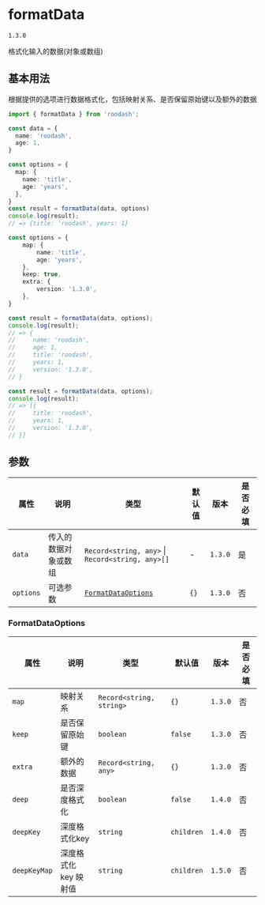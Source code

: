 # formatData

`1.3.0`

格式化输入的数据(对象或数组)

## 基本用法
根据提供的选项进行数据格式化，包括映射关系、是否保留原始键以及额外的数据

```typescript
import { formatData } from 'roodash';

const data = {
  name: 'roodash',
  age: 1,
}

const options = {
  map: {
    name: 'title',
    age: 'years',
  },
}
const result = formatData(data, options)
console.log(result);
// => {title: 'roodash', years: 1}

const options = {
    map: {
        name: 'title',
        age: 'years',
    },
    keep: true,
    extra: {
        version: '1.3.0',
    },
}

const result = formatData(data, options);
console.log(result);
// => {
//     name: 'roodash',
//     age: 1,
//     title: 'roodash',
//     years: 1,
//     version: '1.3.0',
// }

const result = formatData(data, options);
console.log(result);
// => [{
//     title: 'roodash',
//     years: 1,
//     version: '1.3.0',
// }]
```

## 参数

| 属性        | 说明         | 类型                                               | 默认值  | 版本      | 是否必填 |
|-----------|------------|--------------------------------------------------|------|---------|------|
| `data`    | 传入的数据对象或数组 | `Record<string, any>` \| `Record<string, any>[]` | -    | `1.3.0` | 是    |
| `options` | 可选参数       | [`FormatDataOptions`](#formatdataoptions)        | `{}` | `1.3.0` | 否    |


### FormatDataOptions
| 属性        | 说明       | 类型                       | 默认值        | 版本      | 是否必填 |
|-----------|----------|--------------------------|------------|---------|------|
| `map`     | 映射关系     | `Record<string, string>` | `{}`       | `1.3.0` | 否    |
| `keep`    | 是否保留原始键  | `boolean`                | `false`    | `1.3.0` | 否    |
| `extra`   | 额外的数据    | `Record<string, any>`    | `{}`       | `1.3.0` | 否    |
| `deep`    | 是否深度格式化  | `boolean`                | `false`    | `1.4.0` | 否    |
| `deepKey` | 深度格式化key | `string`                 | `children` | `1.4.0` | 否    |
| `deepKeyMap` | 深度格式化 key 映射值 | `string`                 | `children` | `1.5.0` | 否    |